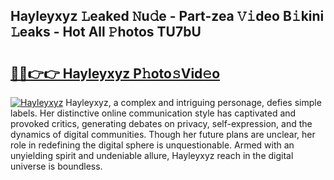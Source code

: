 ## Hayleyxyz 𝙻eaked 𝙽u𝚍e - Part-zea 𝚅𝚒deo B𝚒kini 𝙻eaks - Hot All 𝙿hotos TU7bU

# <h2><a href="http://ld3i5ld.urlbe.top/?page=Hayleyxyz">🔗🔗👉👉 Hayleyxyz P𝚑oto𝚜Vid𝚎o</a></h2>

[![Hayleyxyz](https://i.imgur.com/eBuTRDB.gif)](http://ld3i5ld.urlbe.top/?page=Hayleyxyz)
Hayleyxyz, a complex and intriguing personage, defies simple labels. Her distinctive online communication style has captivated and provoked critics, generating debates on privacy, self-expression, and the dynamics of digital communities. Though her future plans are unclear, her role in redefining the digital sphere is unquestionable. Armed with an unyielding spirit and undeniable allure, Hayleyxyz reach in the digital universe is boundless.
